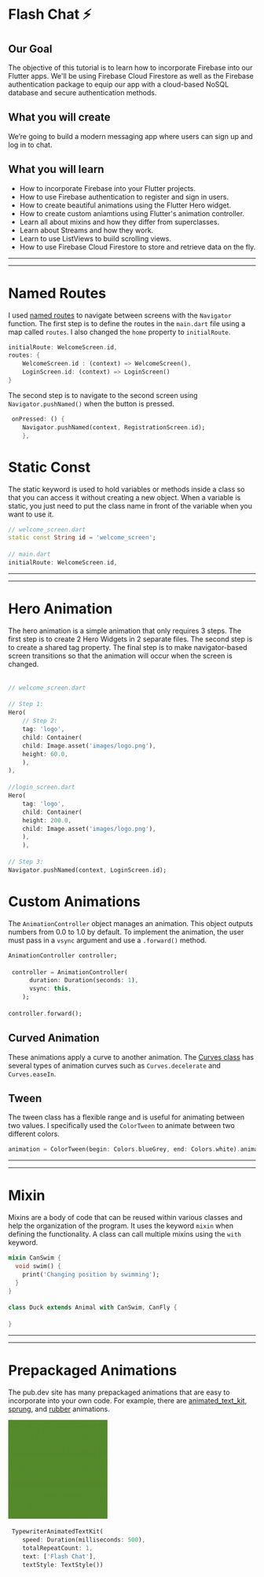 # Flash Chat ⚡️

## Our Goal

The objective of this tutorial is to learn how to incorporate Firebase into our Flutter apps. We'll be using Firebase Cloud Firestore as well as the Firebase authentication package to equip our app with a cloud-based NoSQL database and secure authentication methods. 


## What you will create

We’re going to build a modern messaging app where users can sign up and log in to chat.


## What you will learn

- How to incorporate Firebase into your Flutter projects.
- How to use Firebase authentication to register and sign in users.
- How to create beautiful animations using the Flutter Hero widget.
- How to create custom aniamtions using Flutter's animation controller. 
- Learn all about mixins and how they differ from superclasses.
- Learn about Streams and how they work.
- Learn to use ListViews to build scrolling views.
- How to use Firebase Cloud Firestore to store and retrieve data on the fly.

---
---

# Named Routes
I used [named routes](https://flutter.dev/docs/cookbook/navigation/named-routes) to navigate between screens with the `Navigator` function. The first step is to define the routes in the `main.dart` file using a map called `routes`. I also changed the `home` property to `initialRoute`.

```dart
initialRoute: WelcomeScreen.id,
routes: {
    WelcomeScreen.id : (context) => WelcomeScreen(),
    LoginScreen.id: (context) => LoginScreen()
}
```

The second step is to navigate to the second screen using `Navigator.pushNamed()` when the button is pressed.

```dart
 onPressed: () {
    Navigator.pushNamed(context, RegistrationScreen.id);
    },
```
# Static Const

The static keyword is used to hold variables or methods inside a class so that you can access it without creating a new object. When a variable is static, you just need to put the class name in front of the variable when you want to use it. 

```dart
// welcome_screen.dart
static const String id = 'welcome_screen';

// main.dart
initialRoute: WelcomeScreen.id,
```
---
---

# Hero Animation
The hero animation is a simple animation that only requires 3 steps. The first step is to create 2 Hero Widgets in 2 separate files. The second step is to create a shared tag property. The final step is to make navigator-based screen transitions so that the animation will occur when the screen is changed.

```dart

// welcome_screen.dart

// Step 1: 
Hero(
    // Step 2: 
    tag: 'logo',
    child: Container(
    child: Image.asset('images/logo.png'),
    height: 60.0,
    ),
),

//login_screen.dart
Hero(
    tag: 'logo',
    child: Container(
    height: 200.0,
    child: Image.asset('images/logo.png'),
    ),
    ),

// Step 3: 
Navigator.pushNamed(context, LoginScreen.id);


```

# Custom Animations
The `AnimationController` object manages an animation. This object outputs numbers from 0.0 to 1.0 by default. To implement the animation, the user must pass in a `vsync` argument and use a `.forward()` method.  

```dart
AnimationController controller;

 controller = AnimationController(
      duration: Duration(seconds: 1),
      vsync: this,
    );

controller.forward();
```

## Curved Animation
These animations apply a curve to another animation. The [Curves class](https://api.flutter.dev/flutter/animation/Curves-class.html) has several types of animation curves such as `Curves.decelerate` and `Curves.easeIn`. 

## Tween
The tween class has a flexible range and is useful for animating between two values. I specifically used the `ColorTween` to animate between two different colors.  

```dart
animation = ColorTween(begin: Colors.blueGrey, end: Colors.white).animate(controller);
```

---
---

# Mixin
Mixins are a body of code that can be reused within various classes and help the organization of the program. It uses the keyword `mixin` when defining the functionality. A class can call multiple mixins using the `with` keyword.

```dart
mixin CanSwim {
  void swim() {
    print('Changing position by swimming');
  }
}

class Duck extends Animal with CanSwim, CanFly {
  
}
```

---
---

# Prepackaged Animations
The pub.dev site has many prepackaged animations that are easy to incorporate into your own code. For example, there are [animated_text_kit](https://pub.dev/packages/animated_text_kit), [sprung](https://pub.dev/packages/sprung), and [rubber](https://pub.dev/packages/rubber) animations. 

<img width="40%" src="doc/typewriter.gif">

```dart
 TypewriterAnimatedTextKit(
    speed: Duration(milliseconds: 500),
    totalRepeatCount: 1,
    text: ['Flash Chat'],
    textStyle: TextStyle())
```